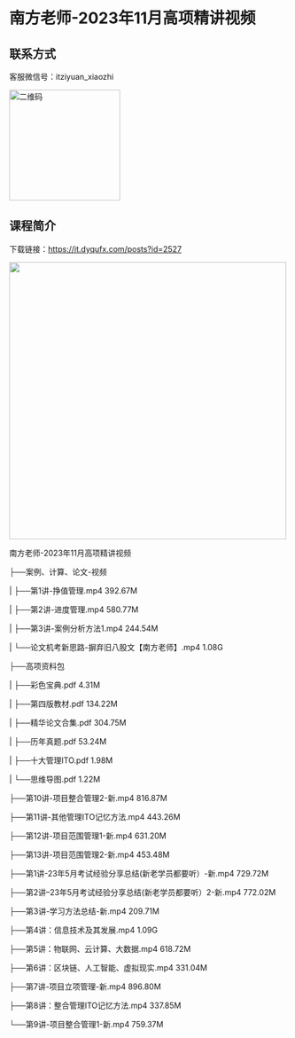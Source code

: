 # 南方老师-2023年11月高项精讲视频

## 联系方式

客服微信号：itziyuan_xiaozhi

<img src="https://ziyuanyun.oss-cn-guangzhou.aliyuncs.com/common/20240614073449/666b82192834a.jpg" width="200" height="200" alt="二维码">

## 课程简介

下载链接：https://it.dyqufx.com/posts?id=2527

<img src="https://ziyuanyun.oss-cn-guangzhou.aliyuncs.com/yun/20240515184047/6644912ff3f46.jpg" width="500" alt="">

  南方老师-2023年11月高项精讲视频



 ├──案例、计算、论文-视频

 | ├──第1讲-挣值管理.mp4 392.67M

 | ├──第2讲-进度管理.mp4 580.77M

 | ├──第3讲-案例分析方法1.mp4 244.54M

 | └──论文机考新思路-摒弃旧八股文【南方老师】.mp4 1.08G

 ├──高项资料包

 | ├──彩色宝典.pdf 4.31M

 | ├──第四版教材.pdf 134.22M

 | ├──精华论文合集.pdf 304.75M

 | ├──历年真题.pdf 53.24M

 | ├──十大管理ITO.pdf 1.98M

 | └──思维导图.pdf 1.22M

 ├──第10讲-项目整合管理2-新.mp4 816.87M

 ├──第11讲-其他管理ITO记忆方法.mp4 443.26M

 ├──第12讲-项目范围管理1-新.mp4 631.20M

 ├──第13讲-项目范围管理2-新.mp4 453.48M

 ├──第1讲-23年5月考试经验分享总结(新老学员都要听）-新.mp4 729.72M

 ├──第2讲&#8211;23年5月考试经验分享总结(新老学员都要听）2-新.mp4 772.02M

 ├──第3讲-学习方法总结-新.mp4 209.71M

 ├──第4讲：信息技术及其发展.mp4 1.09G

 ├──第5讲：物联网、云计算、大数据.mp4 618.72M

 ├──第6讲：区块链、人工智能、虚拟现实.mp4 331.04M

 ├──第7讲-项目立项管理-新.mp4 896.80M

 ├──第8讲：整合管理ITO记忆方法.mp4 337.85M

 └──第9讲-项目整合管理1-新.mp4 759.37M

  